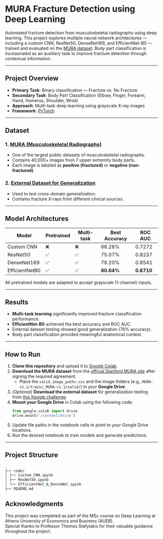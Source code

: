 # MURA Fracture Detection using Deep Learning

Automated fracture detection from musculoskeletal radiographs using deep learning. This project explores multiple neural network architectures — including a custom CNN, ResNet50, DenseNet169, and EfficientNet-B0 — trained and evaluated on the [MURA dataset](https://stanfordmlgroup.github.io/competitions/mura/). Body part classification is incorporated as an auxiliary task to improve fracture detection through contextual information.

---

##  Project Overview

- **Primary Task**: Binary classification — Fracture vs. No Fracture  
- **Secondary Task**: Body Part Classification (Elbow, Finger, Forearm, Hand, Humerus, Shoulder, Wrist)  
- **Approach**: Multi-task deep learning using grayscale X-ray images  
- **Framework**: [PyTorch](https://pytorch.org/)

---

##  Dataset

### 1. [MURA (Musculoskeletal Radiographs)](https://stanfordmlgroup.github.io/competitions/mura/)
- One of the largest public datasets of musculoskeletal radiographs.
- Contains 40,000+ images from 7 upper extremity body parts.
- Each image is labeled as **positive (fractured)** or **negative (non-fractured)**.

### 2. [External Dataset for Generalization](https://www.kaggle.com/datasets/bmadushanirodrigo/fracture-multi-region-x-ray-data)
- Used to test cross-domain generalization.
- Contains fracture X-rays from different clinical sources.

---

## Model Architectures

| Model         | Pretrained | Multi-task | Best Accuracy | ROC AUC |
|---------------|------------|------------|----------------|----------|
| Custom CNN    | ❌         | ❌         | 66.28%         | 0.7272   |
| ResNet50      | ✅         | ✅         | 75.07%         | 0.8237   |
| DenseNet169   | ✅         | ✅         | 79.20%         | 0.8541   |
| EfficientNetB0| ✅         | ✅         | **80.64%**     | **0.8710** |

All pretrained models are adapted to accept grayscale (1-channel) inputs.

---

##  Results

- **Multi-task learning** significantly improved fracture classification performance.
- **EfficientNet-B0** achieved the best accuracy and ROC AUC.
- External dataset testing showed good generalization (76% accuracy).
- Body part classification provided meaningful anatomical context.

---

## How to Run

1. **Clone this repository** and upload it to [Google Colab](https://colab.research.google.com/).
2. **Download the MURA dataset** from the [official Stanford MURA site](https://stanfordmlgroup.github.io/competitions/mura/) after signing the required agreement.
   - Place the `valid_image_paths.csv` and the image folders (e.g., `MURA-v1.1/train/`, `MURA-v1.1/valid/`) in your **Google Drive**.
3. *(Optional)* **Download the external dataset** for generalization testing from [this Kaggle challenge](https://www.kaggle.com/datasets/bmadushanirodrigo/fracture-multi-region-x-ray-data).
4. **Mount your Google Drive** in Colab using the following code:
   ```python
   from google.colab import drive
   drive.mount('/content/drive')
5. Update file paths in the notebook cells to point to your Google Drive locations.
6. Run the desired notebook to train models and generate predictions.

---

##  Project Structure

```bash
.
├── code/
│ ├── Custom_CNN.ipynb
│ ├── ResNet50.ipynb
│ └── EfficientNet_&_DenseNet.ipynb
├── README.md
```

## Acknowledgments

This project was completed as part of the MSc course on Deep Learning at Athens University of Economics and Business (AUEB).  
Special thanks to Professor Themos Stafylakis for their valuable guidance throughout the project.

